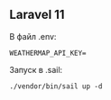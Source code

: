 ## Laravel 11

В файл .env:
```
WEATHERMAP_API_KEY=
```
Запуск в .sail:
```
./vendor/bin/sail up -d
```
